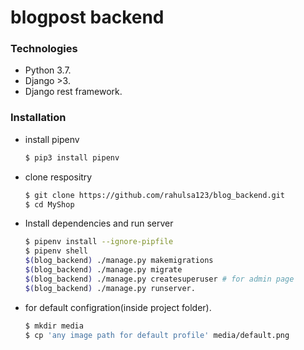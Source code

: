 # blogpost backend

### Technologies

* Python 3.7.
* Django >3.
* Django rest framework.

### Installation
* install pipenv
  ```bash
  $ pip3 install pipenv
  ```
* clone respositry
  ```bash
  $ git clone https://github.com/rahulsa123/blog_backend.git
  $ cd MyShop
  ```
* Install dependencies and run server
  ```bash
  $ pipenv install --ignore-pipfile
  $ pipenv shell
  $(blog_backend) ./manage.py makemigrations
  $(blog_backend) ./manage.py migrate
  $(blog_backend) ./manage.py createsuperuser # for admin page
  $(blog_backend) ./manage.py runserver.
  ```
* for default configration(inside project folder).
  ```bash
  $ mkdir media
  $ cp 'any image path for default profile' media/default.png 
  ```
